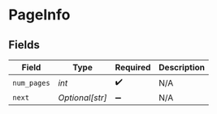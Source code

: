 # PageInfo


## Fields

| Field              | Type               | Required           | Description        |
| ------------------ | ------------------ | ------------------ | ------------------ |
| `num_pages`        | *int*              | :heavy_check_mark: | N/A                |
| `next`             | *Optional[str]*    | :heavy_minus_sign: | N/A                |